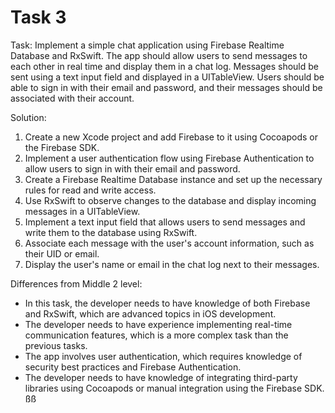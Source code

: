 # Task 3

Task: Implement a simple chat application using Firebase Realtime Database and
RxSwift. The app should allow users to send messages to each other in real time
and display them in a chat log. Messages should be sent using a text input field
and displayed in a UITableView. Users should be able to sign in with their email
and password, and their messages should be associated with their account.

Solution:

1. Create a new Xcode project and add Firebase to it using Cocoapods or the
   Firebase SDK.
2. Implement a user authentication flow using Firebase Authentication to allow
   users to sign in with their email and password.
3. Create a Firebase Realtime Database instance and set up the necessary rules
   for read and write access.
4. Use RxSwift to observe changes to the database and display incoming messages
   in a UITableView.
5. Implement a text input field that allows users to send messages and write
   them to the database using RxSwift.
6. Associate each message with the user's account information, such as their UID
   or email.
7. Display the user's name or email in the chat log next to their messages.

Differences from Middle 2 level:

-   In this task, the developer needs to have knowledge of both Firebase and
    RxSwift, which are advanced topics in iOS development.
-   The developer needs to have experience implementing real-time communication
    features, which is a more complex task than the previous tasks.
-   The app involves user authentication, which requires knowledge of security
    best practices and Firebase Authentication.
-   The developer needs to have knowledge of integrating third-party libraries
    using Cocoapods or manual integration using the Firebase SDK. ßß
